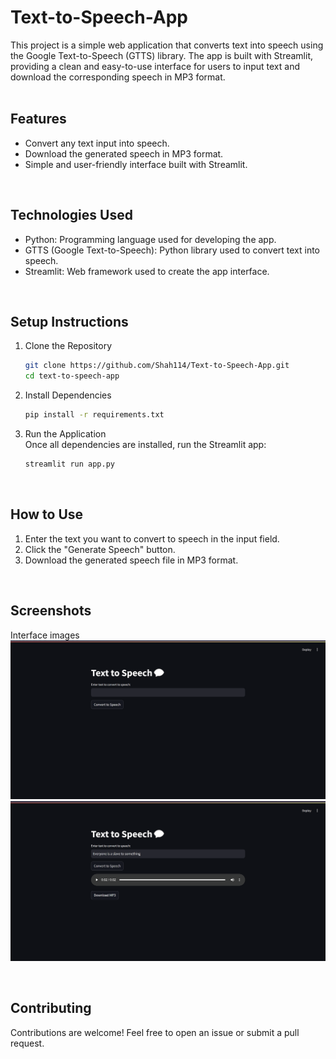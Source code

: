 # Text-to-Speech-App
This project is a simple web application that converts text into speech using the Google Text-to-Speech (GTTS) library. The app is built with Streamlit, providing a clean and easy-to-use interface for users to input text and download the corresponding speech in MP3 format. <br/>
<br/>

## Features
* Convert any text input into speech.
* Download the generated speech in MP3 format.
* Simple and user-friendly interface built with Streamlit. <br/>
<br/>

## Technologies Used
* Python: Programming language used for developing the app.
* GTTS (Google Text-to-Speech): Python library used to convert text into speech.
* Streamlit: Web framework used to create the app interface. <br/>
<br/>

## Setup Instructions
1. Clone the Repository

   ```bash
   git clone https://github.com/Shah114/Text-to-Speech-App.git
   cd text-to-speech-app
   ```
2. Install Dependencies <br/>
   
   ```bash
   pip install -r requirements.txt
   ```
3. Run the Application <br/>
Once all dependencies are installed, run the Streamlit app:

   ```bash
   streamlit run app.py
   ```
<br/>

## How to Use
1. Enter the text you want to convert to speech in the input field.
2. Click the "Generate Speech" button.
3. Download the generated speech file in MP3 format. <br/>
<br/>

## Screenshots
Interface images <br/>
![image alt](https://github.com/Shah114/Text-to-Speech-App/blob/bba4d59e8d3cbef2c4eb8cf7335b872f10ba505e/Interface.png)
<br/>
![image alt](https://github.com/Shah114/Text-to-Speech-App/blob/557082472a12b974457b10c5a8f3ebc99b7e53f5/Full%20Interface.png)

<br/>

## Contributing
Contributions are welcome! Feel free to open an issue or submit a pull request. <br/>
